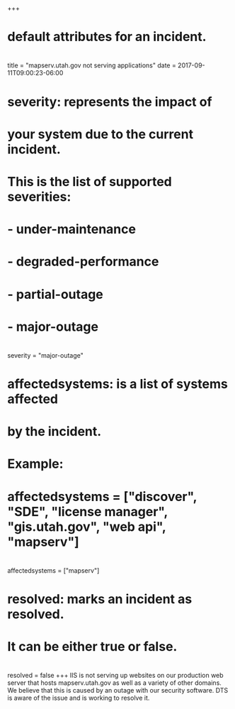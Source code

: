 +++
# default attributes for an incident.
#
title = "mapserv.utah.gov not serving applications"
date = 2017-09-11T09:00:23-06:00

# severity: represents the impact of
# your system due to the current incident.
# This is the list of supported severities:
#
# - under-maintenance
# - degraded-performance
# - partial-outage
# - major-outage
#
severity = "major-outage"

# affectedsystems: is a list of systems affected
# by the incident.
# Example:
# affectedsystems = ["discover", "SDE", "license manager", "gis.utah.gov", "web api", "mapserv"]
#
affectedsystems = ["mapserv"]

# resolved: marks an incident as resolved.
# It can be either true or false.
#
resolved = false
+++
IIS is not serving up websites on our production web server that hosts mapserv.utah.gov as well as a variety of other domains. We believe that this is caused by an outage with our security software. DTS is aware of the issue and is working to resolve it.
